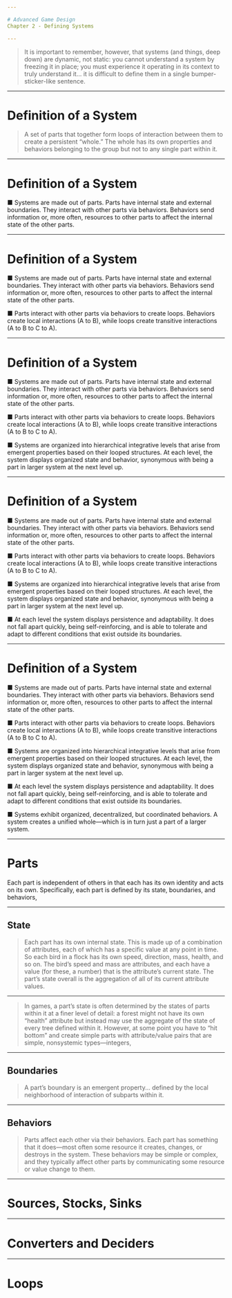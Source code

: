 ```yaml
---

# Advanced Game Design
Chapter 2 - Defining Systems

---
```

> It is important to remember, however, that systems (and things, deep down) are dynamic, not  static: you cannot understand a system by freezing it in place; you must experience it operating  in its context to truly understand it... it is difficult to define them in a single bumper-sticker-like  sentence.
---
# Definition of a System
> A set of parts that together form loops of interaction between them to create a persistent “whole.” The  whole has its own properties and behaviors belonging to the group but not to any single part within it.
---
# Definition of a System
■ Systems are made out of parts. Parts have internal state and external boundaries. They  interact with other parts via behaviors. Behaviors send information or, more often, resources to other parts to affect the internal state of the other parts.

---
# Definition of a System
■ Systems are made out of parts. Parts have internal state and external boundaries. They  interact with other parts via behaviors. Behaviors send information or, more often, resources to other parts to affect the internal state of the other parts.

■ Parts interact with other parts via behaviors to create loops. Behaviors create local  interactions (A to B), while loops create transitive interactions (A to B to C to A).

---
# Definition of a System
■ Systems are made out of parts. Parts have internal state and external boundaries. They  interact with other parts via behaviors. Behaviors send information or, more often, resources to other parts to affect the internal state of the other parts.

■ Parts interact with other parts via behaviors to create loops. Behaviors create local  interactions (A to B), while loops create transitive interactions (A to B to C to A).

 ■ Systems are organized into hierarchical integrative levels that arise from emergent properties based on their looped structures. At each level, the system displays organized  state and behavior, synonymous with being a part in larger system at the next level up.

---
# Definition of a System
■ Systems are made out of parts. Parts have internal state and external boundaries. They  interact with other parts via behaviors. Behaviors send information or, more often, resources to other parts to affect the internal state of the other parts.

■ Parts interact with other parts via behaviors to create loops. Behaviors create local  interactions (A to B), while loops create transitive interactions (A to B to C to A).

 ■ Systems are organized into hierarchical integrative levels that arise from emergent properties based on their looped structures. At each level, the system displays organized  state and behavior, synonymous with being a part in larger system at the next level up.

 ■ At each level the system displays persistence and adaptability. It does not fall apart quickly,  being self-reinforcing, and is able to tolerate and adapt to different conditions that exist  outside its boundaries.

---
# Definition of a System
■ Systems are made out of parts. Parts have internal state and external boundaries. They  interact with other parts via behaviors. Behaviors send information or, more often, resources to other parts to affect the internal state of the other parts.

■ Parts interact with other parts via behaviors to create loops. Behaviors create local  interactions (A to B), while loops create transitive interactions (A to B to C to A).

 ■ Systems are organized into hierarchical integrative levels that arise from emergent properties based on their looped structures. At each level, the system displays organized  state and behavior, synonymous with being a part in larger system at the next level up.

 ■ At each level the system displays persistence and adaptability. It does not fall apart quickly,  being self-reinforcing, and is able to tolerate and adapt to different conditions that exist  outside its boundaries.

 ■ Systems exhibit organized, decentralized, but coordinated behaviors. A system creates a  unified whole—which is in turn just a part of a larger system.

---
# Parts

Each part is independent of others in  that each has its own identity and acts on its own. Specifically, each part is defined by its state, boundaries, and behaviors,

---
## State
> Each part has its own internal state. This is made up of a combination of attributes, each of  which has a specific value at any point in time. So each bird in a flock has its own speed,  direction, mass, health, and so on. The bird’s speed and mass are attributes, and each have a  value (for these, a number) that is the attribute’s current state. The part’s state overall is the  aggregation of all of its current attribute values.
---

> In games, a part’s state is often determined by the states of parts within it at a finer level of  detail: a forest might not have its own “health” attribute but instead may use the aggregate of  the state of every tree defined within it. However, at some point you have to “hit bottom” and  create simple parts with attribute/value pairs that are simple, nonsystemic types—integers,
---
## Boundaries
> A part’s boundary is an emergent property... defined by  the local neighborhood of interaction of subparts within it.

<!-- > Parts that are closely  networked together—those with more interactions with each other than with other parts—and  in particular those with interactions that create loops, form a local subsystem that creates a new  part at a higher level of organization -->


---

## Behaviors
> Parts affect each other via their behaviors. Each part has something that it does—most often  some resource it creates, changes, or destroys in the system. These behaviors may be simple  or complex, and they typically affect other parts by communicating some resource or value  change to them.
---
# Sources, Stocks, Sinks

---
# Converters and Deciders

---
# Loops
